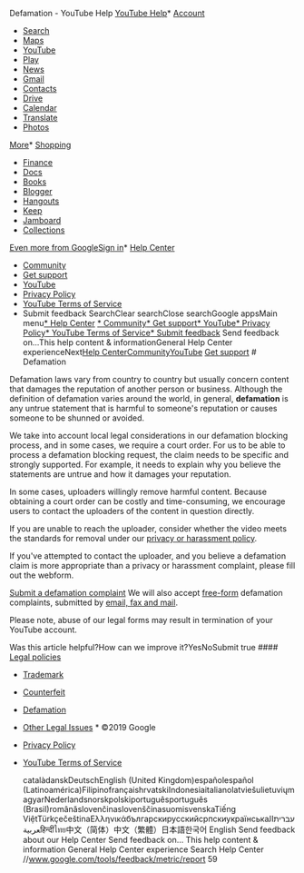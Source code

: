 Defamation - YouTube Help      [YouTube Help](/youtube)* [Account](https://myaccount.google.com/?utm_source=OGB&utm_medium=app)
* [Search](https://www.google.com/webhp)
* [Maps](https://maps.google.com/maps?hl=en)
* [YouTube](https://www.youtube.com/?gl=US)
* [Play](https://play.google.com/?hl=en)
* [News](https://news.google.com/nwshp?hl=en)
* [Gmail](https://mail.google.com/mail/)
* [Contacts](https://contacts.google.com/?hl=en)
* [Drive](https://drive.google.com/)
* [Calendar](https://www.google.com/calendar)
* [Translate](https://translate.google.com/?hl=en)
* [Photos](https://photos.google.com/?pageId=none)

[More](https://www.google.com/intl/en/about/products)* [Shopping](https://www.google.com/shopping?hl=en&source=og)
* [Finance](https://www.google.com/finance)
* [Docs](https://docs.google.com/document/?usp=docs_alc)
* [Books](https://books.google.com/bkshp?hl=en)
* [Blogger](https://www.blogger.com/)
* [Hangouts](https://hangouts.google.com/)
* [Keep](https://keep.google.com/)
* [Jamboard](https://jamboard.google.com/?usp=jam_ald)
* [Collections](https://www.google.com/save)

[Even more from Google](https://www.google.com/intl/en/about/products)[Sign in](https://accounts.google.com/ServiceLogin?hl=en&passive=true&continue=http://support.google.com/youtube/answer/6154230%3Fhl%3Den%26ref_topic%3D6154211)* [Help Center](https://support.google.com/youtube/)
* [Community](/youtube/community?hl=en)
* [Get support](/youtube/contactflow?hl=en)
* [YouTube](//www.youtube.com/)
* [Privacy Policy](//www.google.com/intl/en/privacy.html)
* [YouTube Terms of Service](http://youtube.com/t/terms)
* Submit feedback
SearchClear searchClose searchGoogle appsMain menu[* Help Center](/youtube/?hl=en)
[* Community](/youtube/community?hl=en)[* Get support](/youtube/contactflow?hl=en)[* YouTube](//www.youtube.com/)[* Privacy Policy](//www.google.com/intl/en/privacy.html)[* YouTube Terms of Service](http://youtube.com/t/terms)[* Submit feedback](#) Send feedback on...This help content & informationGeneral Help Center experienceNext[Help Center](/youtube/?hl=en)[Community](/youtube/community?hl=en)[YouTube](//www.youtube.com/)  [Get support](/youtube/contactflow?hl=en)         # Defamation

Defamation laws vary from country to country but usually concern content that damages the reputation of another person or business. Although the definition of defamation varies around the world, in general, **defamation** is any untrue statement that is harmful to someone's reputation or causes someone to be shunned or avoided.


We take into account local legal considerations in our defamation blocking process, and in some cases, we require a court order. For us to be able to process a defamation blocking request, the claim needs to be specific and strongly supported. For example, it needs to explain why you believe the statements are untrue and how it damages your reputation.


In some cases, uploaders willingly remove harmful content. Because obtaining a court order can be costly and time-consuming, we encourage users to contact the uploaders of the content in question directly.


If you are unable to reach the uploader, consider whether the video meets the standards for removal under our [privacy or harassment policy](https://www.youtube.com/reportabuse). 


If you've attempted to contact the uploader, and you believe a defamation claim is more appropriate than a privacy or harassment complaint, please fill out the webform.


[Submit a defamation complaint](https://www.youtube.com/reportingtool/defamation?rd=1)
We will also accept [free-form](https://support.google.com/youtube/answer/6154216) defamation complaints, submitted by [email, fax and mail](https://support.google.com/youtube/answer/6154232).


Please note, abuse of our legal forms may result in termination of your YouTube account.


   Was this article helpful?How can we improve it?YesNoSubmit       true    #### [Legal policies](/youtube/topic/6154211?hl=en&ref_topic=2676378)

* [Trademark](/youtube/answer/6154218?hl=en&ref_topic=6154211)
* [Counterfeit](/youtube/answer/6154227?hl=en&ref_topic=6154211)
* [Defamation](#)
* [Other Legal Issues](/youtube/answer/6156383?hl=en&ref_topic=6154211)
         * ©2019 Google
* [Privacy Policy](//www.google.com/intl/en/privacy.html)
* [YouTube Terms of Service](http://youtube.com/t/terms)

   català‎dansk‎Deutsch‎English (United Kingdom)‎español‎español (Latinoamérica)‎Filipino‎français‎hrvatski‎Indonesia‎italiano‎latviešu‎lietuvių‎magyar‎Nederlands‎norsk‎polski‎português‎português (Brasil)‎română‎slovenčina‎slovenščina‎suomi‎svenska‎Tiếng Việt‎Türkçe‎čeština‎Ελληνικά‎български‎русский‎српски‎українська‎‏עברית‏العربيةहिन्दी‎ไทย‎中文（简体）‎中文（繁體）‎日本語‎한국어‎ English‎     Send feedback about our Help Center  Send feedback on... This help content & information General Help Center experience                             Search Help Center            //www.google.com/tools/feedback/metric/report 59                           